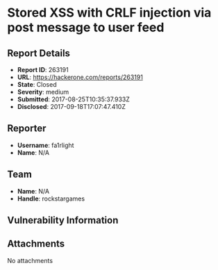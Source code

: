 # Stored XSS with CRLF injection via post message to user feed

## Report Details
- **Report ID**: 263191
- **URL**: https://hackerone.com/reports/263191
- **State**: Closed
- **Severity**: medium
- **Submitted**: 2017-08-25T10:35:37.933Z
- **Disclosed**: 2017-09-18T17:07:47.410Z

## Reporter
- **Username**: fa1rlight
- **Name**: N/A

## Team
- **Name**: N/A
- **Handle**: rockstargames

## Vulnerability Information


## Attachments
No attachments
